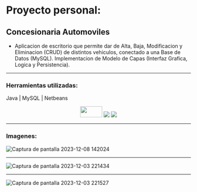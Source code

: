 # Proyecto personal: 
## Concesionaria Automoviles

* Aplicacion de escritorio que permite dar de Alta, Baja, Modificacion y Eliminacion (CRUD) de distintos vehiculos, conectado a una Base de Datos (MySQL).
Implementacion de Modelo de Capas (Interfaz Grafica, Logica y Persistencia).

---
### Herramientas utilizadas:
Java | MySQL | Netbeans 


<div align="center">
<img width="60" height="30" src="https://elblogdecodigo.files.wordpress.com/2014/12/java_logo.png" />

<img src="https://img.shields.io/badge/MySQL-005C84?style=for-the-badge&logo=mysql&logoColor=white" />

<img src="https://img.shields.io/badge/apache%20netbeans-1B6AC6?style=for-the-badge&logo=apache%20netbeans%20IDE&logoColor=white" />
</div

---
---

### Imagenes:


![Captura de pantalla 2023-12-08 142024](https://github.com/martinLisi82ORT/ConcesionariaAutomoviles/assets/111402719/b78cc02d-f1e3-4c91-a5f7-78378872d1bf)


---

![Captura de pantalla 2023-12-03 221434](https://github.com/martinLisi82ORT/ConcesionariaAutomoviles/assets/111402719/e6796903-230f-4beb-9326-79d0e1751c35)

---

![Captura de pantalla 2023-12-03 221527](https://github.com/martinLisi82ORT/ConcesionariaAutomoviles/assets/111402719/41b2a9e9-de75-4673-8732-429faff8fd05)

